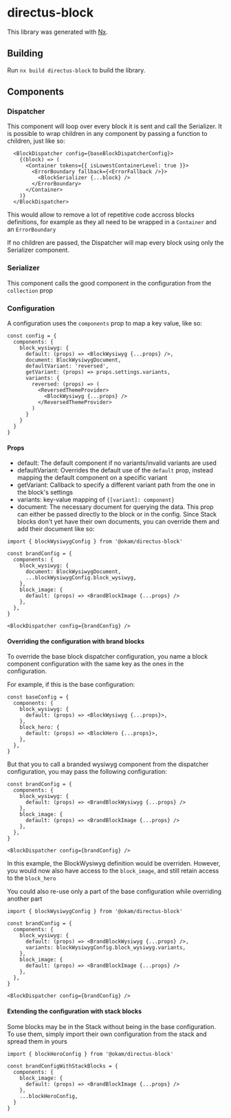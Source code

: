 # directus-block

This library was generated with [Nx](https://nx.dev).

## Building

Run `nx build directus-block` to build the library.

## Components

### Dispatcher

This component will loop over every block it is sent and call the Serializer. It is possible to wrap children in any component by passing a function to children, just like so:

```tsx
  <BlockDispatcher config={baseBlockDispatcherConfig}>
    {(block) => (
      <Container tokens={{ isLowestContainerLevel: true }}>
        <ErrorBoundary fallback={<ErrorFallback />}>
          <BlockSerializer {...block} />
        </ErrorBoundary>
      </Container>
    )}
  </BlockDispatcher>
```

This would allow to remove a lot of repetitive code accross blocks definitions, for example as they all need to be wrapped in a `Container` and an `ErrorBoundary`

If no children are passed, the Dispatcher will map every block using only the Serializer component.

### Serializer

This component calls the good component in the configuration from the `collection` prop

### Configuration

A configuration uses the `components` prop to map a key value, like so:

```tsx
const config = {
  components: {
    block_wysiwyg: {
      default: (props) => <BlockWysiwyg {...props} />,
      document: BlockWysiwygDocument,
      defaultVariant: 'reversed',
      getVariant: (props) => props.settings.variants,
      variants: {
        reversed: (props) => (
          <ReversedThemeProvider>
            <BlockWysiwyg {...props} />
          </ReversedThemeProvider>
        )
      }
    }
  }
}
```

#### Props

- default: The default component if no variants/invalid variants are used
- defaultVariant: Overrides the default use of the `default` prop, instead mapping the default component on a specific variant
- getVariant: Callback to specify a different variant path from the one in the block's settings
- variants: key-value mapping of `{[variant]: component}`
- document: The necessary document for querying the data. This prop can either be passed directly to the block or in the config. Since Stack blocks don't yet have their own documents, you can override them and add their document like so:

```tsx
import { blockWysiwygConfig } from '@okam/directus-block'

const brandConfig = {
  components: {
    block_wysiwyg: {
      document: BlockWysiwygDocument,
      ...blockWysiwygConfig.block_wysiwyg,
    },
    block_image: {
      default: (props) => <BrandBlockImage {...props} />
    },
  },
}

<BlockDispatcher config={brandConfig} />
```

#### Overriding the configuration with brand blocks

To override the base block dispatcher configuration, you name a block component configuration with the same key as the ones in the configuration.

For example, if this is the base configuration:

```tsx
const baseConfig = {
  components: {
    block_wysiwyg: {
      default: (props) => <BlockWysiwyg {...props}>,
    },
    block_hero: {
      default: (props) => <BlockHero {...props}>,
    },
  },
}
```

But that you to call a branded wysiwyg component from the dispatcher configuration, you may pass the following configuration:

```tsx
const brandConfig = {
  components: {
    block_wysiwyg: {
      default: (props) => <BrandBlockWysiwyg {...props} />
    },
    block_image: {
      default: (props) => <BrandBlockImage {...props} />
    },
  },
}

<BlockDispatcher config={brandConfig} />
```

In this example, the BlockWysiwyg definition would be overriden. However, you would now also have access to the `block_image`, and still retain access to the `block_hero`

You could also re-use only a part of the base configuration while overriding another part

```tsx
import { blockWysiwygConfig } from '@okam/directus-block'

const brandConfig = {
  components: {
    block_wysiwyg: {
      default: (props) => <BrandBlockWysiwyg {...props} />,
      variants: blockWysiwygConfig.block_wysiwyg.variants,
    },
    block_image: {
      default: (props) => <BrandBlockImage {...props} />
    },
  },
}

<BlockDispatcher config={brandConfig} />
```

#### Extending the configuration with stack blocks

Some blocks may be in the Stack without being in the base configuration. To use them, simply import their own configuration from the stack and spread them in yours

```tsx
import { blockHeroConfig } from '@okam/directus-block'

const brandConfigWithStackBlocks = {
  components: {
    block_image: {
      default: (props) => <BrandBlockImage {...props} />
    },
    ...blockHeroConfig,
  }
}
```